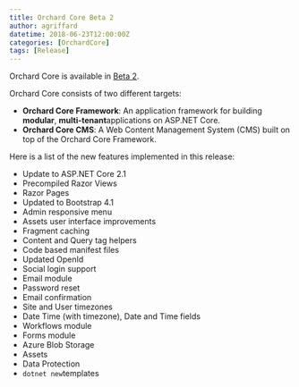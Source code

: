 ```yaml
---
title: Orchard Core Beta 2
author: agriffard
datetime: 2018-06-23T12:00:00Z
categories: [OrchardCore]
tags: [Release]
---
```


Orchard Core is available in [Beta 2](https://github.com/OrchardCMS/OrchardCore/releases/tag/1.0.0-beta2).

Orchard Core consists of two different targets:

- **Orchard Core Framework**: An application framework for building **modular**, **multi-tenant**applications on ASP.NET Core.
- **Orchard Core CMS**: A Web Content Management System (CMS) built on top of the Orchard Core Framework.

Here is a list of the new features implemented in this release:

- Update to ASP.NET Core 2.1
- Precompiled Razor Views
- Razor Pages
- Updated to Bootstrap 4.1
- Admin responsive menu
- Assets user interface improvements
- Fragment caching
- Content and Query tag helpers
- Code based manifest files
- Updated OpenId
- Social login support
- Email module
- Password reset
- Email confirmation
- Site and User timezones
- Date Time (with timezone), Date and Time fields
- Workflows module
- Forms module
- Azure Blob Storage
- Assets
- Data Protection
- `dotnet new`templates
